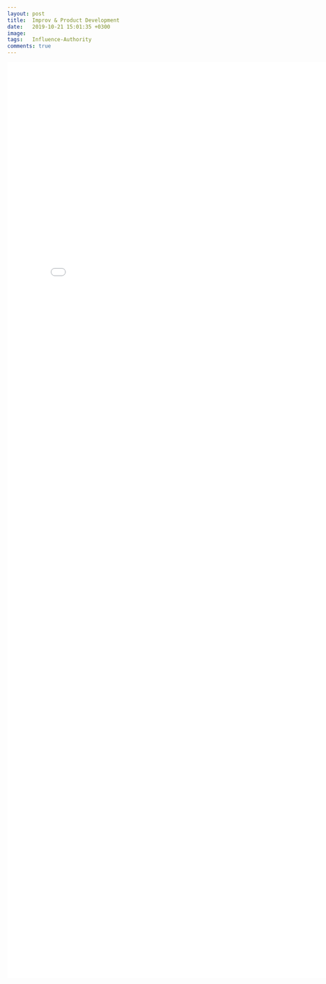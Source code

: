 ```yaml
---
layout: post
title:  Improv & Product Development
date:   2019-10-21 15:01:35 +0300
image:  
tags:   Influence-Authority
comments: true
---
```


<embed src="/_data/Improv_and_product_clean2.pdf"
  width="800px" height="2100px">
